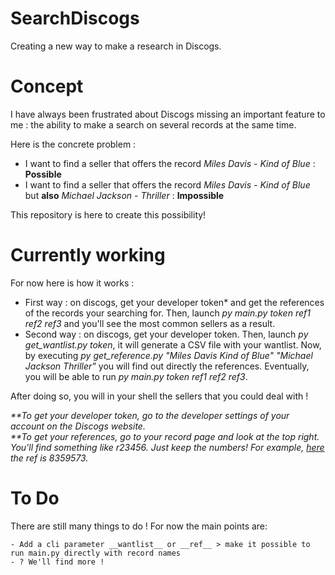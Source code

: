 # SearchDiscogs
Creating a new way to make a research in Discogs.

# Concept
I have always been frustrated about Discogs missing an important feature to me : the ability to make a search on several records at the same time.

Here is the concrete problem : 

* I want to find a seller that offers the record _Miles Davis - Kind of Blue_ : __Possible__
* I want to find a seller that offers the record _Miles Davis - Kind of Blue_ but __also__ _Michael Jackson - Thriller_ : __Impossible__

This repository is here to create this possibility!

# Currently working

For now here is how it works : 

* First way : on discogs,  get your developer token* and get the references of the records your searching for. Then, launch _py main.py token ref1 ref2 ref3_ and you'll see the most common sellers as a result.
* Second way : on discogs, get your developer token. Then, launch _py get_wantlist.py token_, it will generate a CSV file with your wantlist. Now, by executing _py get_reference.py "Miles Davis Kind of Blue" "Michael Jackson Thriller"_ you will find out directly the references. Eventually, you will be able to run  _py main.py token ref1 ref2 ref3_.

After doing so, you will in your shell the sellers that you could deal with ! 

_**To get your developer token, go to the developer settings of your account on the Discogs website._<br/>
_**To get your references, go to your record page and look at the top right. You'll find something like r23456. Just keep the numbers! For example, [here](https://www.discogs.com/fr/Miles-Davis-Kind-Of-Blue/release/8359573) the ref is 8359573._
# To Do

There are still many things to do ! 
For now the main points are:  

    - Add a cli parameter __wantlist__ or __ref__ > make it possible to run main.py directly with record names
    - ? We'll find more !





